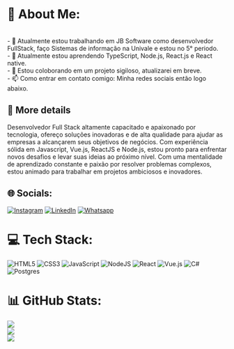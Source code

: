 # 💫 About Me:
<br>- 🔭 Atualmente estou trabalhando em JB Software como desenvolvedor FullStack, faço Sistemas de informação na Univale e estou no 5° periodo.<br>- 🌱 Atualmente estou aprendendo TypeScript, Node.js, React.js e React native.<br>- 👯 Estou coloborando em um projeto sigiloso, atualizarei em breve.<br>- 📫 Como entrar em contato comigo: Minha redes sociais então logo abaixo.

## 🚀 More details
Desenvolvedor Full Stack altamente capacitado e apaixonado por tecnologia, ofereço soluções inovadoras e de alta qualidade para ajudar as empresas a alcançarem seus objetivos de negócios. Com experiência sólida em Javascript, Vue.js, ReactJS e Node.js, estou pronto para enfrentar novos desafios e levar suas ideias ao próximo nível. Com uma mentalidade de aprendizado constante e paixão por resolver problemas complexos, estou animado para trabalhar em projetos ambiciosos e inovadores.


## 🌐 Socials:
[![Instagram](https://img.shields.io/badge/Instagram-%23E4405F.svg?style=for-the-badge&logo=Instagram&logoColor=white)](https://instagram.com/filipev.silva) [![LinkedIn](https://img.shields.io/badge/linkedin-%230077B5.svg?style=for-the-badge&logo=linkedin&logoColor=white)](https://linkedin.com/in/filipe-vieira-03199720b) [![Whatsapp](https://img.shields.io/badge/WhatsApp-25D366?style=for-the-badge&logo=whatsapp&logoColor=white)](https://api.whatsapp.com/send?1=pt_BR&phone=5533998483690)

# 💻 Tech Stack:
![HTML5](https://img.shields.io/badge/html5-%23E34F26.svg?style=for-the-badge&logo=html5&logoColor=white) 
![CSS3](https://img.shields.io/badge/css3-%231572B6.svg?style=for-the-badge&logo=css3&logoColor=white) 
![JavaScript](https://img.shields.io/badge/javascript-%23323330.svg?style=for-the-badge&logo=javascript&logoColor=%23F7DF1E) 
![NodeJS](https://img.shields.io/badge/node.js-6DA55F?style=for-the-badge&logo=node.js&logoColor=white) 
![React](https://img.shields.io/badge/react-%2320232a.svg?style=for-the-badge&logo=react&logoColor=%2361DAFB) 
![Vue.js](https://img.shields.io/badge/vuejs-%2335495e.svg?style=for-the-badge&logo=vuedotjs&logoColor=%234FC08D)
![C#](https://img.shields.io/badge/c%23-%23239120.svg?style=for-the-badge&logo=c-sharp&logoColor=white) 
![Postgres](https://img.shields.io/badge/postgres-%23316192.svg?style=for-the-badge&logo=postgresql&logoColor=white)
# 📊 GitHub Stats:
![](https://github-readme-stats.vercel.app/api?username=Lippones&theme=dark&hide_border=false&include_all_commits=true&count_private=true)<br/>
![](https://github-readme-streak-stats.herokuapp.com/?user=Lippones&theme=dark&hide_border=false)<br/>
![](https://github-readme-stats.vercel.app/api/top-langs/?username=Lippones&theme=dark&hide_border=false&include_all_commits=true&count_private=true&layout=compact)
